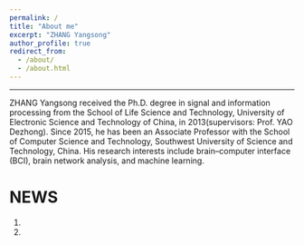 ```yaml
---
permalink: /
title: "About me"
excerpt: "ZHANG Yangsong"
author_profile: true
redirect_from: 
  - /about/
  - /about.html
---
```


------
ZHANG Yangsong received the Ph.D. degree in signal and information processing from the School of Life Science and Technology, University of Electronic Science and Technology of China, in 2013(supervisors: Prof. YAO Dezhong). Since 2015, he has been an Associate Professor with the School of Computer Science and Technology, Southwest University of Science and Technology, China. His research interests include brain–computer interface (BCI), brain network analysis, and machine learning.



NEWS
======
1. 
2.



